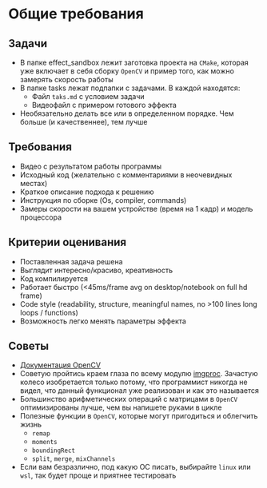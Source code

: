# Общие требования

## Задачи

- В папке effect_sandbox лежит заготовка проекта на `CMake`, которая уже включает в себя сборку `OpenCV` и пример того, как можно замерять скорость работы
- В папке tasks лежат подпапки с задачами. В каждой находятся:
  - Файл `taks.md` с условием задачи
  - Видеофайл с примером готового эффекта
- Необязательно делать все или в определенном порядке. Чем больше (и качественнее), тем лучше

## Требования

- Видео с результатом работы программы
- Исходный код (желательно с комментариями в неочевидных местах)
- Краткое описание подхода к решению
- Инструкция по сборке (Os, compiler, commands)
- Замеры скорости на вашем устройстве (время на 1 кадр) и модель процессора

## Критерии оценивания

- Поставленная задача решена
- Выглядит интересно/красиво, креативность
- Код компилируется
- Работает быстро (<45ms/frame avg on desktop/notebook on full hd frame)
- Code style (readability, structure, meaningful names, no >100 lines long loops / functions)
- Возможность легко менять параметры эффекта

## Советы

- [Документация OpenCV](https://docs.opencv.org/4.5.2/)
- Советую пройтись краем глаза по всему модулю [imgproc](https://docs.opencv.org/4.5.2/d7/dbd/group__imgproc.html). Зачастую колесо изобретается только потому, что программист никогда не видел, что данный функционал уже реализован и как это называется
- Большинство арифметических операций с матрицами в `OpenCV` оптимизированы лучше, чем вы напишете руками в цикле
- Полезные функции в `OpenCV`, которые могут пригодиться и облегчить жизнь
  - `remap`
  - `moments`
  - `boundingRect`
  - `split`, `merge`, `mixChannels`
- Если вам безразлично, под какую ОС писать, выбирайте `linux` или `wsl`, так будет проще и приятнее тестировать
